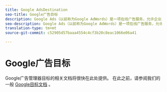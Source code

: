 ```yaml
---
title: Google AdsDestination
seo-title: Google广告目标
description: Google Ads（以前称为Google AdWords）是一项在线广告服务，允许企业通过基于文本的搜索、图形显示、YouTube视频和应用程序内移动显示按点击付费广告。
seo-description: Google Ads（以前称为Google AdWords）是一项在线广告服务，允许企业通过基于文本的搜索、图形显示、YouTube视频和应用程序内移动显示按点击付费广告。
translation-type: tm+mt
source-git-commit: c52905d57baaa4554c4cf3b20c8eac1066e06a41

---
```



# Google广告目标

Google广告管理器目标的相关文档将很快在此处提供。 在此之前，请参阅我们的一般 [Google目标文档](/help/rtcdp/destinations/google-destination.md) 。